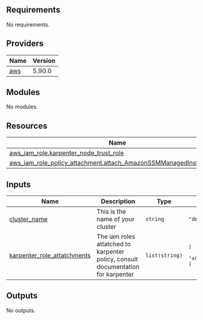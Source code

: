 <!-- BEGIN_TF_DOCS -->
## Requirements

No requirements.

## Providers

| Name | Version |
|------|---------|
| <a name="provider_aws"></a> [aws](#provider\_aws) | 5.90.0 |

## Modules

No modules.

## Resources

| Name | Type |
|------|------|
| [aws_iam_role.karpenter_node_trust_role](https://registry.terraform.io/providers/hashicorp/aws/latest/docs/resources/iam_role) | resource |
| [aws_iam_role_policy_attachment.attach_AmazonSSMManagedInstanceCore](https://registry.terraform.io/providers/hashicorp/aws/latest/docs/resources/iam_role_policy_attachment) | resource |

## Inputs

| Name | Description | Type | Default | Required |
|------|-------------|------|---------|:--------:|
| <a name="input_cluster_name"></a> [cluster\_name](#input\_cluster\_name) | This is the name of your cluster | `string` | `"dev"` | no |
| <a name="input_karpenter_role_attatchments"></a> [karpenter\_role\_attatchments](#input\_karpenter\_role\_attatchments) | The iam roles attatched to karpenter policy, consult documentation for karpenter | `list(string)` | <pre>[<br/>  "arn:aws:iam::aws:policy/AmazonEKSWorkerNodePolicy"<br/>]</pre> | no |

## Outputs

No outputs.
<!-- END_TF_DOCS -->
